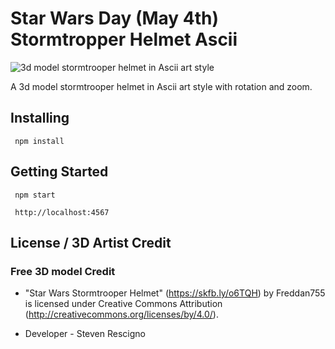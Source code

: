 
# Star Wars Day (May 4th) Stormtropper Helmet Ascii 

![3d model stormtrooper helmet in Ascii art style](https://github.com/stevenanthonyrevo/stormtrooper-helmet-ascii/blob/main/assets/stormtrooper-ascii.jpg?raw=true)

A 3d model stormtrooper helmet in Ascii art style with rotation and zoom.  


## Installing

```
 npm install
```

## Getting Started 

```
 npm start
```
  
```
 http://localhost:4567
```


## License / 3D Artist Credit

### Free 3D model Credit 

- "Star Wars Stormtrooper Helmet" (https://skfb.ly/o6TQH) by Freddan755 is licensed under Creative Commons Attribution (http://creativecommons.org/licenses/by/4.0/).

- Developer - Steven Rescigno   
